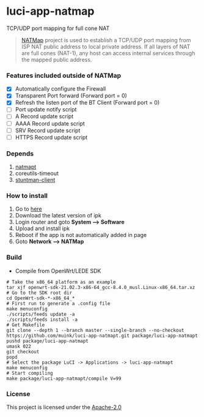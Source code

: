# luci-app-natmap
TCP/UDP port mapping for full cone NAT

> [NATMap][] project is used to establish a TCP/UDP port mapping from ISP NAT public address to local private address. If all layers of NAT are full cones (NAT-1), any host can access internal services through the mapped public address.

### Features included outside of NATMap
- [x] Automatically configure the Firewall
- [x] Transparent Port forward (Forward port = 0)
- [x] Refresh the listen port of the BT Client (Forward port = 0)
- [ ] Port update notify script
- [ ] A Record update script
- [ ] AAAA Record update script
- [ ] SRV Record update script
- [ ] HTTPS Record update script

### Depends

1. [natmapt][]
2. coreutils-timeout
3. [stuntman-client][]

### How to install

1. Go to [here](https://fantastic-packages.github.io/packages/)
2. Download the latest version of ipk
3. Login router and goto **System --> Software**
4. Upload and install ipk
5. Reboot if the app is not automatically added in page
6. Goto **Network --> NATMap**

### Build

- Compile from OpenWrt/LEDE SDK

```
# Take the x86_64 platform as an example
tar xjf openwrt-sdk-21.02.3-x86-64_gcc-8.4.0_musl.Linux-x86_64.tar.xz
# Go to the SDK root dir
cd OpenWrt-sdk-*-x86_64_*
# First run to generate a .config file
make menuconfig
./scripts/feeds update -a
./scripts/feeds install -a
# Get Makefile
git clone --depth 1 --branch master --single-branch --no-checkout https://github.com/muink/luci-app-natmapt.git package/luci-app-natmapt
pushd package/luci-app-natmapt
umask 022
git checkout
popd
# Select the package LuCI -> Applications -> luci-app-natmapt
make menuconfig
# Start compiling
make package/luci-app-natmapt/compile V=99
```

[NATMap]: https://github.com/heiher/natmap
[natmapt]: https://github.com/muink/openwrt-natmapt
[stuntman-client]: https://github.com/muink/openwrt-stuntman

### License

This project is licensed under the [Apache-2.0](https://www.apache.org/licenses/LICENSE-2.0)
